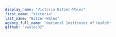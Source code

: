 ```yaml
---
display_name: "Victoria Bitzer-Wales"
first_name: "Victoria"
last_name: "Bitzer-Wales"
agency_full_name: "National Institutes of Health"
github: "vwales32"
---
```

